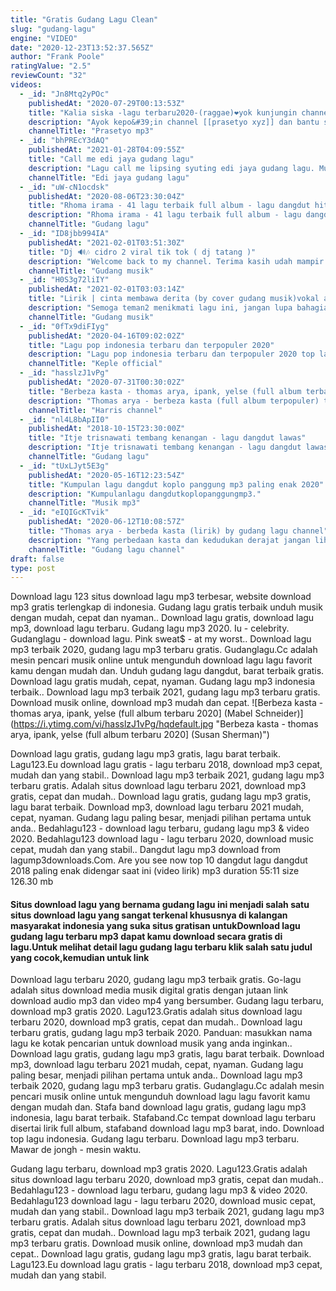 ```yaml
---
title: "Gratis Gudang Lagu Clean"
slug: "gudang-lagu"
engine: "VIDEO"
date: "2020-12-23T13:52:37.565Z"
author: "Frank Poole"
ratingValue: "2.5"
reviewCount: "32"
videos:
  - _id: "Jn8Mtq2yPOc"
    publishedAt: "2020-07-29T00:13:53Z"
    title: "Kalia siska -lagu terbaru2020-(raggae)❤️yok kunjungin channel 👉 #fwxgaming. Guys❤️"
    description: "Ayok kepo&#39;in channel [[prasetyo xyz]] dan bantu suport nya dari sobat kalian smua"
    channelTitle: "Prasetyo mp3"
  - _id: "bhPREcY3dAQ"
    publishedAt: "2021-01-28T04:09:55Z"
    title: "Call me edi jaya gudang lagu"
    description: "Lagu call me lipsing syuting edi jaya gudang lagu. Music raja."
    channelTitle: "Edi jaya gudang lagu"
  - _id: "uW-cN1ocdsk"
    publishedAt: "2020-08-06T23:30:04Z"
    title: "Rhoma irama - 41 lagu terbaik full album - lagu dangdut hits terbaik"
    description: "Rhoma irama - 41 lagu terbaik full album - lagu dangdut hits terbaik rhoma irama - 41 lagu terbaik full album - lagu dangdut hits terbaik rhoma"
    channelTitle: "Gudang lagu"
  - _id: "ID8jbb994IA"
    publishedAt: "2021-02-01T03:51:30Z"
    title: "Dj 🔊🎶 cidro 2 viral tik tok ( dj tatang )"
    description: "Welcome back to my channel. Terima kasih udah mampir semoga terhibur. (link download lagu)"
    channelTitle: "Gudang musik"
  - _id: "H0S3g72liIY"
    publishedAt: "2021-02-01T03:03:14Z"
    title: "Lirik | cinta membawa derita (by cover gudang musik)vokal andra respati oficial"
    description: "Semoga teman2 menikmati lagu ini, jangan lupa bahagia ya guys vokal#andrarespati link lagu originale batu suport nya y guys"
    channelTitle: "Gudang musik"
  - _id: "0fTx9diFIyg"
    publishedAt: "2020-04-16T09:02:02Z"
    title: "Lagu pop indonesia terbaru dan terpopuler 2020"
    description: "Lagu pop indonesia terbaru dan terpopuler 2020 top lagu pop indonesia terbaru 2020 terbaik dan terpopuler tag: lagu pop terbaru 2020, lagu pop"
    channelTitle: "Keple official"
  - _id: "hasslzJ1vPg"
    publishedAt: "2020-07-31T00:30:02Z"
    title: "Berbeza kasta - thomas arya, ipank, yelse (full album terbaru 2020]"
    description: "Thomas arya - berbeza kasta (full album terpopuler) tracklist: #01. 00:01 | thomas arya - berbeza kasta #02. 05:33 | ipank - apakah itu"
    channelTitle: "Harris channel"
  - _id: "nl4L8bApII0"
    publishedAt: "2018-10-15T23:30:00Z"
    title: "Itje trisnawati tembang kenangan - lagu dangdut lawas"
    description: "Itje trisnawati tembang kenangan - lagu dangdut lawas thanks for watching! don&#39;t forget to subcribe, like &amp; share my video if you enjoy it! have a nice"
    channelTitle: "Gudang lagu"
  - _id: "tUxLJyt5E3g"
    publishedAt: "2020-05-16T12:23:54Z"
    title: "Kumpulan lagu dangdut koplo panggung mp3 paling enak 2020"
    description: "Kumpulanlagu dangdutkoplopanggungmp3."
    channelTitle: "Musik mp3"
  - _id: "eIQIGcKTvik"
    publishedAt: "2020-06-12T10:08:57Z"
    title: "Thomas arya - berbeda kasta (lirik) by gudang lagu channel"
    description: "Yang perbedaan kasta dan kedudukan derajat jangan lihat vidio ini ya,,, sad thanks for watching."
    channelTitle: "Gudang lagu channel"
draft: false
type: post
---
```


Download lagu 123 situs download lagu mp3 terbesar, website download mp3 gratis terlengkap di indonesia. Gudang lagu gratis terbaik unduh musik dengan mudah, cepat dan nyaman.. Download lagu gratis, download lagu mp3, download lagu terbaru. Gudang lagu mp3 2020. Iu - celebrity. Gudanglagu - download lagu. Pink sweat$ - at my worst.. Download lagu mp3 terbaik 2020, gudang lagu mp3 terbaru gratis. Gudanglagu.Cc adalah mesin pencari musik online untuk mengunduh  download lagu lagu favorit kamu dengan mudah dan. Unduh gudang lagu dangdut, barat terbaik gratis. Download lagu gratis mudah, cepat, nyaman. Gudang lagu mp3 indonesia terbaik.. Download lagu mp3 terbaik 2021, gudang lagu mp3 terbaru gratis. Download musik online, download mp3 mudah dan cepat.
![Berbeza kasta - thomas arya, ipank, yelse (full album terbaru 2020] (Mabel Schneider)](https://i.ytimg.com/vi/hasslzJ1vPg/hqdefault.jpg "Berbeza kasta - thomas arya, ipank, yelse (full album terbaru 2020] (Susan Sherman)")

Download lagu gratis, gudang lagu mp3 gratis, lagu barat terbaik. Lagu123.Eu download lagu gratis - lagu terbaru 2018, download mp3 cepat, mudah dan yang stabil.. Download lagu mp3 terbaik 2021, gudang lagu mp3 terbaru gratis. Adalah situs download lagu terbaru 2021, download mp3 gratis, cepat dan mudah.. Download lagu gratis, gudang lagu mp3 gratis, lagu barat terbaik. Download mp3, download lagu terbaru 2021 mudah, cepat, nyaman. Gudang lagu paling besar, menjadi pilihan pertama untuk anda.. Bedahlagu123 - download lagu terbaru, gudang lagu mp3 &amp; video 2020. Bedahlagu123 download lagu - lagu terbaru 2020, download music cepat, mudah dan yang stabil.. Dangdut lagu mp3 download from lagump3downloads.Com. Are you see now top 10 dangdut lagu dangdut 2018 paling enak didengar saat ini (video lirik) mp3 duration 55:11 size 126.30 mb
<!--inArticleAds-->

<!--galleryOne-->

#### Situs download lagu yang bernama gudang lagu ini menjadi salah satu situs download lagu yang sangat terkenal khususnya di kalangan masyarakat indonesia yang suka situs gratisan untukDownload lagu gudang lagu terbaru mp3 dapat kamu download secara gratis di lagu.Untuk melihat detail lagu gudang lagu terbaru klik salah satu judul yang cocok,kemudian untuk link
<!--inArticleAds-->

<!--galleryTwo-->

Download lagu terbaru 2020, gudang lagu mp3 terbaik gratis. Go-lagu adalah situs download media musik digital gratis dengan jutaan link download audio mp3 dan video mp4 yang bersumber. Gudang lagu terbaru, download mp3 gratis 2020. Lagu123.Gratis adalah situs download lagu terbaru 2020, download mp3 gratis, cepat dan mudah.. Download lagu terbaru gratis, gudang lagu mp3 terbaik 2020. Panduan: masukkan nama lagu ke kotak pencarian untuk download musik yang anda inginkan.. Download lagu gratis, gudang lagu mp3 gratis, lagu barat terbaik. Download mp3, download lagu terbaru 2021 mudah, cepat, nyaman. Gudang lagu paling besar, menjadi pilihan pertama untuk anda.. Download lagu mp3 terbaik 2020, gudang lagu mp3 terbaru gratis. Gudanglagu.Cc adalah mesin pencari musik online untuk mengunduh  download lagu lagu favorit kamu dengan mudah dan. Stafa band download lagu gratis, gudang lagu mp3 indonesia, lagu barat terbaik. Stafaband.Cc tempat download lagu terbaru disertai lirik full album, stafaband download lagu mp3 barat, indo. Download top lagu indonesia. Gudang lagu terbaru. Download lagu mp3 terbaru. Mawar de jongh - mesin waktu.
<!--galleryThree-->

Gudang lagu terbaru, download mp3 gratis 2020. Lagu123.Gratis adalah situs download lagu terbaru 2020, download mp3 gratis, cepat dan mudah.. Bedahlagu123 - download lagu terbaru, gudang lagu mp3 &amp; video 2020. Bedahlagu123 download lagu - lagu terbaru 2020, download music cepat, mudah dan yang stabil.. Download lagu mp3 terbaik 2021, gudang lagu mp3 terbaru gratis. Adalah situs download lagu terbaru 2021, download mp3 gratis, cepat dan mudah.. Download lagu mp3 terbaik 2021, gudang lagu mp3 terbaru gratis. Download musik online, download mp3 mudah dan cepat.. Download lagu gratis, gudang lagu mp3 gratis, lagu barat terbaik. Lagu123.Eu download lagu gratis - lagu terbaru 2018, download mp3 cepat, mudah dan yang stabil.